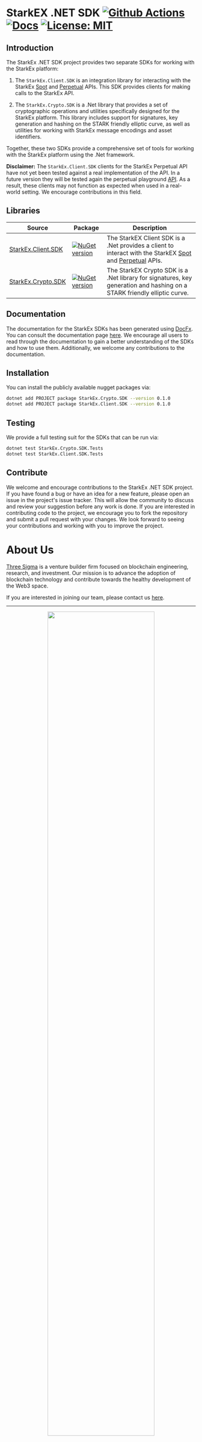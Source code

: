 # StarkEX .NET SDK [![Github Actions][gha-badge]][gha] [![Docs][docs-badge]][docs] [![License: MIT][license-badge]][license]

[gha]: https://github.com/threesigmaxyz/starkex-dotnet-sdk/actions
[gha-badge]: https://github.com/threesigmaxyz/starkex-dotnet-sdk/actions/workflows/main.yml/badge.svg
[docs]: https://threesigmaxyz.github.io/starkex-dotnet-sdk/articles/intro.html
[docs-badge]: https://img.shields.io/badge/Docs-DocFx-orange
[license]: https://opensource.org/licenses/MIT
[license-badge]: https://img.shields.io/badge/License-MIT-blue.svg

## Introduction
The StarkEx .NET SDK project provides two separate SDKs for working with the StarkEx platform:

1. The `StarkEx.Client.SDK` is an integration library for interacting with the StarkEx [Spot](https://starkware.co/starkex-restapi-v4/gateway.html) and [Perpetual](https://starkware.co/starkex-perpetual-api-v2/gateway.html) APIs.
   This SDK provides clients for making calls to the StarkEx API.

2. The `StarkEx.Crypto.SDK` is a .Net library that provides a set of cryptographic operations and utilities specifically designed for the StarkEx platform.
This library includes support for signatures, key generation and hashing on the STARK friendly elliptic curve, as well as utilities for working with StarkEx message encodings and asset identifiers.

Together, these two SDKs provide a comprehensive set of tools for working with the StarkEx platform using the .Net framework.

**Disclaimer:** The `StarkEx.Client.SDK` clients for the StarkEx Perpetual API have not yet been tested against a real implementation of the API.
In a future version they will be tested again the perpetual playground [API](https://perpetual-playground-v2.starkex.co).
As a result, these clients may not function as expected when used in a real-world setting.
We encourage contributions in this field.

## Libraries
| Source                                                                                                     | Package                                                                                                                                                | Description                                                                                                                                                                                                                    |
|------------------------------------------------------------------------------------------------------------|--------------------------------------------------------------------------------------------------------------------------------------------------------|--------------------------------------------------------------------------------------------------------------------------------------------------------------------------------------------------------------------------------|
| [StarkEx.Client.SDK](https://github.com/threesigmaxyz/starkex-dotnet-sdk/tree/main/src/StarkEx.Client.SDK) | [![NuGet version](https://badge.fury.io/nu/starkex.client.sdk.svg)](https://github.com/threesigmaxyz/starkex-dotnet-sdk/pkgs/nuget/StarkEx.Client.SDK) | The StarkEX Client SDK is a .Net provides a client to interact with the StarkEX [Spot](https://starkware.co/starkex-restapi-v4/gateway.html) and [Perpetual](https://starkware.co/starkex-perpetual-api-v2/gateway.html) APIs. |
| [StarkEx.Crypto.SDK](https://github.com/threesigmaxyz/starkex-dotnet-sdk/tree/main/src/StarkEx.Crypto.SDK) | [![NuGet version](https://badge.fury.io/nu/starkex.crypto.sdk.svg)](https://github.com/threesigmaxyz/starkex-dotnet-sdk/pkgs/nuget/StarkEx.Crypto.SDK) | The StarkEX Crypto SDK is a .Net library for signatures, key generation and hashing on a STARK friendly elliptic curve.                                                                                                        |

## Documentation
The documentation for the StarkEx SDKs has been generated using [DocFx](https://dotnet.github.io/docfx/).
You can consult the documentation page [here](https://threesigmaxyz.github.io/starkex-dotnet-sdk/articles/intro.html).
We encourage all users to read through the documentation to gain a better understanding of the SDKs and how to use them.
Additionally, we welcome any contributions to the documentation.

## Installation
You can install the publicly available nugget packages via:

```bash
dotnet add PROJECT package StarkEx.Crypto.SDK --version 0.1.0
dotnet add PROJECT package StarkEx.Client.SDK --version 0.1.0
```

## Testing
We provide a full testing suit for the SDKs that can be run via:

```bash
dotnet test StarkEx.Crypto.SDK.Tests
dotnet test StarkEx.Client.SDK.Tests
```

## Contribute
We welcome and encourage contributions to the StarkEx .NET SDK project.
If you have found a bug or have an idea for a new feature, please open an issue in the project's issue tracker. This will allow the community to discuss and review your suggestion before any work is done.
If you are interested in contributing code to the project, we encourage you to fork the repository and submit a pull request with your changes.
We look forward to seeing your contributions and working with you to improve the project.

# About Us
[Three Sigma](https://threesigma.xyz/) is a venture builder firm focused on blockchain engineering, research, and investment. Our mission is to advance the adoption of blockchain technology and contribute towards the healthy development of the Web3 space.

If you are interested in joining our team, please contact us [here](mailto:info@threesigma.xyz).

---

<p align="center">
  <img src="https://threesigma.xyz/_next/image?url=%2F_next%2Fstatic%2Fmedia%2Fthree-sigma-labs-research-capital-white.0f8e8f50.png&w=2048&q=75" width="75%" />
</p>
